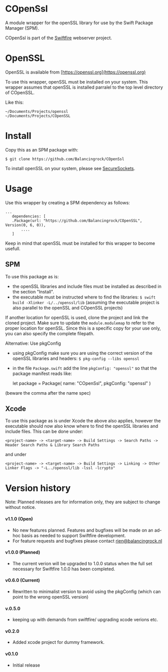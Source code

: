 # COpenSsl

A module wrapper for the openSSL library for use by the Swift Package Manager (SPM).

COpenSsl is part of the [Swiftfire](http://swiftfire.nl) webserver project.

# OpenSSL

OpenSSL is available from [https://openssl.org](https://openssl.org)

To use this wrapper, openSSL must be installed on your system. This wrapper assumes that openSSL is installed parralel to the top level directory of COpenSSL.

Like this:

    ~/Documents/Projects/openssl
    ~/Documents/Projects/COpenSSL

# Install

Copy this as an SPM package with:
    
    $ git clone https://github.com/Balancingrock/COpenSsl


To install openSSL on your system, please see [SecureSockets](https://github.com/Balancingrock/SecureSockets).

# Usage

Use this wrapper by creating a SPM dependency as follows:

    ...
       dependencies: [
       .Package(url: "https://github.com/Balancingrock/COpenSSL", Version(0, 6, 0)),
           ....
       ]

Keep in mind that openSSL must be installed for this wrapper to become usefull.

## SPM

To use this package as is:

- the openSSL libraries and include files must be installed as described in the section "Install".
- the executable must be instructed where to find the libraries: `$ swift build -Xlinker -L/../openssl/lib` (assuming the executable project is also parallel to the openSSL and COpenSSL projects)

If another location for openSSL is used, clone the project and link the cloned project. Make sure to update the `module.modulemap` to refer to the proper location for openSSL. Since this is a specific copy for your use only, you can also specify the complete filepath.

Alternative: Use pkgConfig

- using pkgConfig make sure you are using the correct version of the openSSL libraries and headers: `$ pkg-config --libs openssl`
- in the file `Package.swift` add the line `pkgConfig: "openssl"` so that the package manifest reads like:
    
    let package = Package(
        name: "COpenSsl",
        pkgConfig: "openssl"
    )
    
(beware the comma after the name spec)

## Xcode

To use this package as is under Xcode the above also applies, however the executable should now also know where to find the openSSL libraries and include files. This can be done under:

`<project-name> -> <target-name> -> Build Settings -> Search Paths -> Header Search Paths & Library Search Paths`

and under

`<project-name> -> <target-name> -> Build Settings -> Linking -> Other Linker Flags -> "-L../openssl/lib -lssl -lcrypto"`

# Version history

Note: Planned releases are for information only, they are subject to change without notice.

#### v1.1.0 (Open)

- No new features planned. Features and bugfixes will be made on an ad-hoc basis as needed to support Swiftfire development.
- For feature requests and bugfixes please contact rien@balancingrock.nl

#### v1.0.0 (Planned)

- The current verion will be upgraded to 1.0.0 status when the full set necessary for Swiftfire 1.0.0 has been completed.

#### v0.6.0 (Current)

- Rewritten to minimalist version to avoid using the pkgConfig (which can point to the wrong openSSL version)

#### v.0.5.0

- keeping up with demands from swiftfire/ upgrading xcode verions etc.

#### v0.2.0

- Added xcode project for dummy framework.

#### v0.1.0

- Initial release
